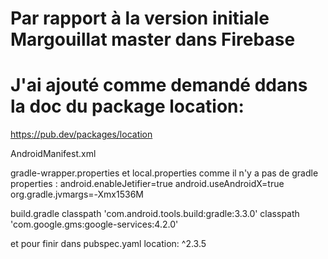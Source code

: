 # Par rapport à la version initiale Margouillat master dans Firebase
# J'ai ajouté comme demandé ddans la doc du package location:

https://pub.dev/packages/location

AndroidManifest.xml
<uses-permission android:name="android.permission.ACCESS_FINE_LOCATION" />

gradle-wrapper.properties et local.properties comme il n'y a pas de gradle properties :
android.enableJetifier=true
android.useAndroidX=true
org.gradle.jvmargs=-Xmx1536M

build.gradle
classpath 'com.android.tools.build:gradle:3.3.0'
classpath 'com.google.gms:google-services:4.2.0'



et pour finir dans pubspec.yaml
location: ^2.3.5